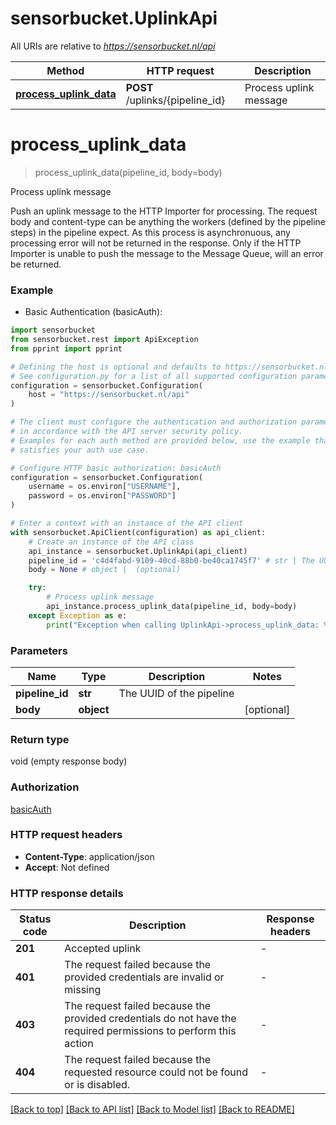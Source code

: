 # sensorbucket.UplinkApi

All URIs are relative to *https://sensorbucket.nl/api*

Method | HTTP request | Description
------------- | ------------- | -------------
[**process_uplink_data**](UplinkApi.md#process_uplink_data) | **POST** /uplinks/{pipeline_id} | Process uplink message


# **process_uplink_data**
> process_uplink_data(pipeline_id, body=body)

Process uplink message

Push an uplink message to the HTTP Importer for processing.  The request body and content-type can be anything the workers (defined by the pipeline steps) in the pipeline expect.  As this process is asynchronuous, any processing error will not be returned in the response. Only if the HTTP Importer is unable to push the message to the Message Queue, will an error be returned.  

### Example

* Basic Authentication (basicAuth):

```python
import sensorbucket
from sensorbucket.rest import ApiException
from pprint import pprint

# Defining the host is optional and defaults to https://sensorbucket.nl/api
# See configuration.py for a list of all supported configuration parameters.
configuration = sensorbucket.Configuration(
    host = "https://sensorbucket.nl/api"
)

# The client must configure the authentication and authorization parameters
# in accordance with the API server security policy.
# Examples for each auth method are provided below, use the example that
# satisfies your auth use case.

# Configure HTTP basic authorization: basicAuth
configuration = sensorbucket.Configuration(
    username = os.environ["USERNAME"],
    password = os.environ["PASSWORD"]
)

# Enter a context with an instance of the API client
with sensorbucket.ApiClient(configuration) as api_client:
    # Create an instance of the API class
    api_instance = sensorbucket.UplinkApi(api_client)
    pipeline_id = 'c4d4fabd-9109-40cd-88b0-be40ca1745f7' # str | The UUID of the pipeline
    body = None # object |  (optional)

    try:
        # Process uplink message
        api_instance.process_uplink_data(pipeline_id, body=body)
    except Exception as e:
        print("Exception when calling UplinkApi->process_uplink_data: %s\n" % e)
```



### Parameters


Name | Type | Description  | Notes
------------- | ------------- | ------------- | -------------
 **pipeline_id** | **str**| The UUID of the pipeline | 
 **body** | **object**|  | [optional] 

### Return type

void (empty response body)

### Authorization

[basicAuth](../README.md#basicAuth)

### HTTP request headers

 - **Content-Type**: application/json
 - **Accept**: Not defined

### HTTP response details

| Status code | Description | Response headers |
|-------------|-------------|------------------|
**201** | Accepted uplink |  -  |
**401** | The request failed because the provided credentials are invalid or missing |  -  |
**403** | The request failed because the provided credentials do not have the required permissions to perform this action |  -  |
**404** | The request failed because the requested resource could not be found or is disabled. |  -  |

[[Back to top]](#) [[Back to API list]](../README.md#documentation-for-api-endpoints) [[Back to Model list]](../README.md#documentation-for-models) [[Back to README]](../README.md)

